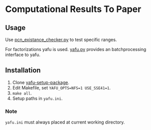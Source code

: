 # Computational Results To Paper

## Usage

Use [pcn_existance_checker.py](./ff_pcn/pcn_existance_checker.py) to test specific ranges.

For factorizations yafu is used. [yafu.py](./ff_pcn/yafu.py) provides an batchprocessing interface to yafu.


## Installation
1. Clone [yafu-setup-package](https://github.com/KingBowser/yafu-setup-package).
1. Edit Makefile, set `YAFU_OPTS=NFS=1 USE_SSE41=1`.
1. `make all`.
1. Setup paths in `yafu.ini`.

### Note
`yafu.ini` must always placed at current working directory.
